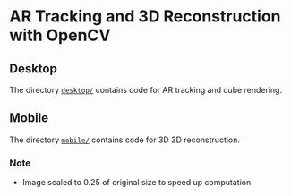 # AR Tracking and 3D Reconstruction with OpenCV

## Desktop

The directory [`desktop/`](./desktop) contains code for AR tracking and cube rendering.

## Mobile

The directory [`mobile/`](./mobile) contains code for 3D 3D reconstruction.

### Note

- Image scaled to 0.25 of original size to speed up computation

